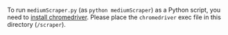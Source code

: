 To run `mediumScraper.py` (as `python mediumScraper`) as a Python script, you need to [install chromedriver](http://chromedriver.chromium.org/downloads). Please place the `chromedriver` exec file in this directory (`/scraper`).
